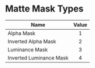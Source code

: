# Matte Mask Types

Name | Value
-- | :--:
Alpha Mask | 1
Inverted Alpha Mask | 2
Luminance Mask | 3
Inverted Luminance Mask | 4
